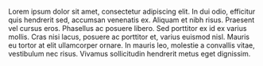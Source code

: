 Lorem ipsum dolor sit amet, consectetur adipiscing elit. In dui odio, efficitur quis hendrerit sed, accumsan venenatis ex. Aliquam et nibh risus. Praesent vel cursus eros. Phasellus ac posuere libero. Sed porttitor ex id ex varius mollis. Cras nisi lacus, posuere ac porttitor et, varius euismod nisl. Mauris eu tortor at elit ullamcorper ornare. In mauris leo, molestie a convallis vitae, vestibulum nec risus. Vivamus sollicitudin hendrerit metus eget dignissim.
